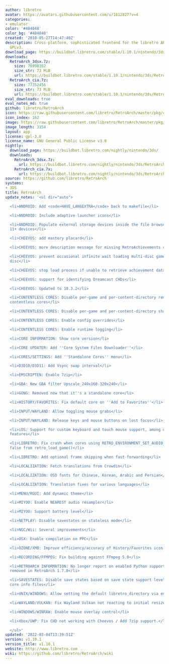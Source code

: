 ```yaml
---
author: libretro
avatar: https://avatars.githubusercontent.com/u/1812827?v=4
categories:
- emulator
color: '#484848'
color_bg: '#484848'
created: '2010-05-27T14:47:40Z'
description: Cross-platform, sophisticated frontend for the libretro API. Licensed
  GPLv3.
download_page: https://buildbot.libretro.com/stable/1.10.1/nintendo/3ds
downloads:
  RetroArch_3dsx.7z:
    size: 76998102
    size_str: 73 MiB
    url: https://buildbot.libretro.com/stable/1.10.1/nintendo/3ds/RetroArch_3dsx.7z
  RetroArch_cia.7z:
    size: 77352456
    size_str: 73 MiB
    url: https://buildbot.libretro.com/stable/1.10.1/nintendo/3ds/RetroArch_cia.7z
eval_downloads: true
eval_notes_md: true
github: libretro/RetroArch
icon: https://raw.githubusercontent.com/libretro/RetroArch/master/pkg/ctr/assets/default.png
icon_index: 162
image: https://raw.githubusercontent.com/libretro/RetroArch/master/pkg/ctr/assets/libretro_banner.png
image_length: 3154
layout: app
license: gpl-3.0
license_name: GNU General Public License v3.0
nightly:
  download_page: https://buildbot.libretro.com/nightly/nintendo/3ds/
  downloads:
    RetroArch_3dsx.7z:
      url: https://buildbot.libretro.com/nightly/nintendo/3ds/RetroArch_3dsx.7z
    RetroArch_cia.7x:
      url: https://buildbot.libretro.com/nightly/nintendo/3ds/RetroArch_cia.7z
source: https://github.com/libretro/RetroArch
systems:
- 3DS
title: RetroArch
update_notes: '<ul dir="auto">

  <li>ANDROID: Add <code>HAVE_LANGEXTRA</code> back to makefile</li>

  <li>ANDROID: Include adaptive launcher icons</li>

  <li>ANDROID: Populate external storage devices inside the file browser on Android
  11+ devices</li>

  <li>CHEEVOS: add mastery placard</li>

  <li>CHEEVOS: more description message for missing RetroAchievements credentials</li>

  <li>CHEEVOS: prevent occasional infinite wait loading multi-disc game from secondary
  disc</li>

  <li>CHEEVOS: stop load process if unable to retrieve achievement data</li>

  <li>CHEEVOS: support for identifying Dreamcast CHDs</li>

  <li>CHEEVOS: Updated to 10.3.2</li>

  <li>CONTENTLESS CORES: Disable per-game and per-content-directory remaps when running
  contentless cores</li>

  <li>CONTENTLESS CORES: Disable per-game and per-content-directory shader presets</li>

  <li>CONTENTLESS CORES: Enable config overrides</li>

  <li>CONTENTLESS CORES: Enable runtime logging</li>

  <li>CORE INFORMATION: Show core version</li>

  <li>CORE UPDATER: Add ''Core System Files Downloader''</li>

  <li>CORES/SETTINGS: Add ''Standalone Cores'' menu</li>

  <li>D3D10/D3D11: Add Vsync swap interval</li>

  <li>EMSCRIPTEN: Enable 7zip</li>

  <li>GBA: New GBA filter Upscale_240x160-320x240</li>

  <li>GONG: Removed now that it''s a standalone core</li>

  <li>HISTORY/FAVORITES: Fix default core on ''Add to Favorites''</li>

  <li>INPUT/WAYLAND: Allow toggling mouse grabs</li>

  <li>INPUT/WAYLAND: Release keys and mouse buttons on lost focus</li>

  <li>iOS: Support for custom keyboard and touch mouse support, among other iOS 13
  features</li>

  <li>LIBRETRO: Fix crash when cores using RETRO_ENVIRONMENT_SET_AUDIO_CALLBACK return
  false from retro_load_game()</li>

  <li>LIBRETRO: Add optional frame skipping when fast-forwarding</li>

  <li>LOCALIZATION: Fetch translations from Crowdin</li>

  <li>LOCALIZATION: OSD fonts for Chinese, Korean, Arabic and Persian</li>

  <li>LOCALIZATION: Translation fixes for various languages</li>

  <li>MENU/RGUI: Add dynamic theme</li>

  <li>MIYOO: Enable NEAREST audio resampler</li>

  <li>MIYOO: Support battery level</li>

  <li>NETPLAY: Disable savestates on stateless mode</li>

  <li>NGC/Wii: Several improvements</li>

  <li>OSX: Enable compilation on PPC</li>

  <li>OZONE/XMB: Improve efficiency/accuracy of History/Favorites icon rendering</li>

  <li>RECORDING/FFMPEG: Fix building against FFmpeg 5.0</li>

  <li>RETROARCH INFORMATION: No longer report on enabled Python support, which was
  removed in RetroArch 1.7.8</li>

  <li>SAVESTATES: Disable save states based on save state support level defined in
  core info files</li>

  <li>UNIX/WINDOWS: Allow setting the default libretro_directory via environment variable</li>

  <li>WAYLAND/VULKAN: Fix Wayland Vulkan not reacting to initial resize</li>

  <li>WINDOWS/WINRAW: Enable mouse overlay control</li>

  <li>Xbox/UWP: Fix CHD not working with Cheevos / Add 7zip support.</li>

  </ul>'
updated: '2022-03-04T13:39:51Z'
version: v1.10.1
version_title: v1.10.1
website: http://www.libretro.com
wiki: https://github.com/libretro/RetroArch/wiki
---
```

